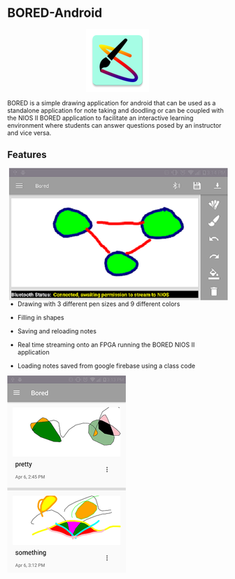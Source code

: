 # BORED-Android

<p align="center">
  <img src="https://github.com/NeemaB/BORED-Android/blob/master/images/image3.png">
</p
  

BORED is a simple drawing application for android that can be used as a standalone application for note taking
and doodling or can be coupled with the NIOS II BORED application to facilitate an interactive learning 
environment where students can answer questions posed by an instructor and vice versa.

## Features

<div>
  <img align="right" src="https://github.com/NeemaB/BORED-Android/blob/master/images/image1.png">


  - Drawing with 3 different pen sizes and 9 different colors


  - Filling in shapes 


  - Saving and reloading notes 
  
  - Real time streaming onto an FPGA running the BORED NIOS II application
  
  - Loading notes saved from google firebase using a class code 

</div>

<img align="left" src="https://github.com/NeemaB/BORED-Android/blob/master/images/image2.png">


